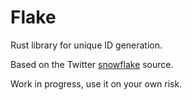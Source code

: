 Flake
=====

Rust library for unique ID generation.

Based on the Twitter [snowflake](https://github.com/twitter/snowflake) source.

Work in progress, use it on your own risk.